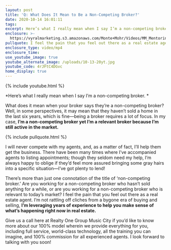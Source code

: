 ```yaml
---
layout: post
title: 'Q: What Does It Mean to Be a Non-Competing Broker?'
date: 2020-10-14 16:01:11
tags:
excerpt: Here’s what I really mean when I say I’m a non-competing broker.
enclosure: >-
  https://vyralmarketing.s3.amazonaws.com/Monte+Mohr/Videos/MM_Mentoring_-_What_Is_a_Non-Competing_Broker.mp4
pullquote: I feel the pain that you feel out there as a real estate agent.
enclosure_type: video/mp4
enclosure_time:
use_youtube_image: true
youtube_alternate_image: /uploads/10-13-20yt.jpg
youtube_code: 4rJFtC4DGvc
home_display: true
---
```


{% include youtube.html %}

*Here’s what I really mean when I say I’m a non-competing broker. *

What does it mean when your broker says they’re a non-competing broker? Well, in some perspectives, it may mean that they haven’t sold a home in the last six years, which is fine—being a broker requires a lot of focus. In my case, **I’m a non-competing broker yet I’m a relevant broker because I’m still active in the market.&nbsp;**

{% include pullquote.html %}

I will never compete with my agents, and, as a matter of fact, I’ll help them get the business. There have been many times where I’ve accompanied agents to listing appointments; though they seldom need my help, I’m always happy to oblige if they’d feel more assured bringing some gray hairs into a specific situation—I’ve got plenty to lend\!&nbsp;

There’s more than just one connotation of the title of ‘non-competing broker.’ Are you working for a non-competing broker who hasn’t sold anything for a while, or are you working for a non-competing broker who is relevant to today’s market? I feel the pain that you feel out there as a real estate agent. I’m not rattling off cliches from a bygone era of buying and selling, **I’m leveraging years of experience to help you make sense of what’s happening right now in real estate.&nbsp;**

Give us a call here at Realty One Group Music City if you’d like to know more about our 100% model wherein we provide everything for you, including full service, world-class technology, all the training you can imagine, and 100% commission for all experienced agents. I look forward to talking with you soon\!